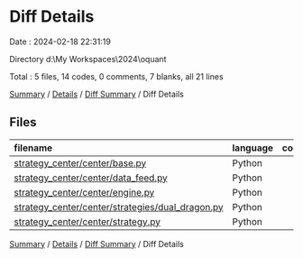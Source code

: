 # Diff Details

Date : 2024-02-18 22:31:19

Directory d:\\My Workspaces\\2024\\oquant

Total : 5 files,  14 codes, 0 comments, 7 blanks, all 21 lines

[Summary](results.md) / [Details](details.md) / [Diff Summary](diff.md) / Diff Details

## Files
| filename | language | code | comment | blank | total |
| :--- | :--- | ---: | ---: | ---: | ---: |
| [strategy_center/center/base.py](/strategy_center/center/base.py) | Python | 6 | 0 | 2 | 8 |
| [strategy_center/center/data_feed.py](/strategy_center/center/data_feed.py) | Python | 8 | 0 | 3 | 11 |
| [strategy_center/center/engine.py](/strategy_center/center/engine.py) | Python | -2 | 0 | -1 | -3 |
| [strategy_center/center/strategies/dual_dragon.py](/strategy_center/center/strategies/dual_dragon.py) | Python | 0 | 0 | 2 | 2 |
| [strategy_center/center/strategy.py](/strategy_center/center/strategy.py) | Python | 2 | 0 | 1 | 3 |

[Summary](results.md) / [Details](details.md) / [Diff Summary](diff.md) / Diff Details